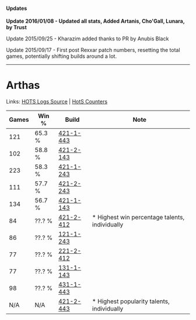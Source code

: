 #### Updates
**Update 2016/01/08 - Updated all stats, Added Artanis, Cho'Gall, Lunara, by Trust**

Update 2015/09/25 - Kharazim added thanks to PR by Anubis Black

Update 2015/09/17 - First post Rexxar patch numbers, resetting the total games, potentially shifting builds around a lot.

***

# Arthas

Links: [HOTS Logs Source](https://www.hotslogs.com/Sitewide/HeroDetails?Hero=Arthas) | [HotS Counters](http://hotscounters.com/#/hero/Arthas)

Games  | Win %  | Build     | Note
-----  | -----  | -----     | ----
121    | 65.3 % | [421-1-443](http://www.heroesfire.com/hots/talent-calculator/arthas#sDbp) | 
102    | 58.8 % | [421-2-143](http://www.heroesfire.com/hots/talent-calculator/arthas#sDml) | 
223    | 58.3 % | [421-1-243](http://www.heroesfire.com/hots/talent-calculator/arthas#sDYh) | 
111    | 57.7 % | [421-2-243](http://www.heroesfire.com/hots/talent-calculator/arthas#sDoJ) | 
134    | 56.7 % | [421-1-143](http://www.heroesfire.com/hots/talent-calculator/arthas#sDX7) | 
84     | ??.? % | [421-2-412](http://www.heroesfire.com/hots/talent-calculator/arthas#sDqy) | * Highest win percentage talents, individually
86     | ??.? % | [121-1-243](http://www.heroesfire.com/hots/talent-calculator/arthas#gn7h) | 
77     | ??.? % | [221-2-412](http://www.heroesfire.com/hots/talent-calculator/arthas#kbYy) | 
77     | ??.? % | [131-1-143](http://www.heroesfire.com/hots/talent-calculator/arthas#h9Wd) | 
98     | ??.? % | [431-1-443](http://www.heroesfire.com/hots/talent-calculator/arthas#sc0J) | 
N/A    | N/A    | [421-2-443](http://www.heroesfire.com/hots/talent-calculator/arthas#sDrR) | * Highest popularity talents, individually
